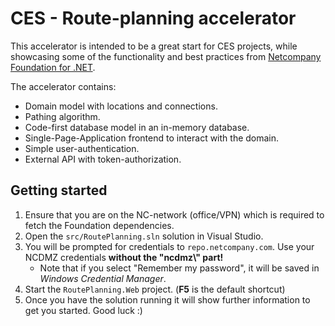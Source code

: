 # CES - Route-planning accelerator

This accelerator is intended to be a great start for CES projects, while showcasing some of the functionality and best practices from [Netcompany Foundation for .NET](https://goto.netcompany.com/cases/GTE1579/NCDOTNET).

The accelerator contains:
- Domain model with locations and connections.
- Pathing algorithm.
- Code-first database model in an in-memory database.
- Single-Page-Application frontend to interact with the domain.
- Simple user-authentication.
- External API with token-authorization.

## Getting started

1. Ensure that you are on the NC-network (office/VPN) which is required to fetch the Foundation dependencies.
2. Open the `src/RoutePlanning.sln` solution in Visual Studio.
3. You will be prompted for credentials to `repo.netcompany.com`. Use your NCDMZ credentials **without the "ncdmz\\" part!**
   - Note that if you select "Remember my password", it will be saved in *Windows Credential Manager*.
4. Start the `RoutePlanning.Web` project. (**F5** is the default shortcut)
5. Once you have the solution running it will show further information to get you started. Good luck :)
